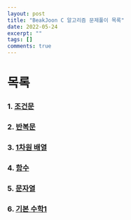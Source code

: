 ```yaml
---
layout: post
title: "BeakJoon C 알고리즘 문제풀이 목록"
date: 2022-05-24
excerpt: ""
tags: []
comments: true
---
```


# 목록

### 1. [조건문](https://glydokid.github.io//BeakJoon-C-Conditional)
### 2. [반복문](https://glydokid.github.io//BeakJoon-C-loop)
### 3. [1차원 배열](https://glydokid.github.io//BeakJoon-1_Arr)
### 4. [함수](https://glydokid.github.io//BeakJoon-Function)
### 5. [문자열](https://glydokid.github.io//BeakJoon-String)
### 6. [기본 수학1](https://glydokid.github.io//BeakJoon-Basic-math1)